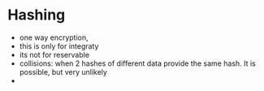 
# Hashing

- one way encryption,
- this is only for integraty
- its not for reservable
- collisions: when 2 hashes of different data provide the same hash. It is possible, but very unlikely
- 